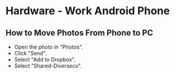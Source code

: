 # Hardware - Work Android Phone

## How to Move Photos From Phone to PC

- Open the photo in "Photos".
- Click "Send".
- Select "Add to Dropbox".
- Select "Shared-Diverseco".
